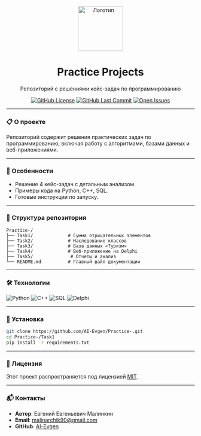 <!-- Логотип и заголовок -->
<div align="center">
  <img src="https://via.placeholder.com/150" alt="Логотип" width="120" />
  <h1>Practice Projects</h1>
  <p>Репозиторий с решениями кейс-задач по программированию</p>

  <!-- Баннеры: статус, лицензия, версия -->
  [![GitHub License](https://img.shields.io/github/license/AI-Evgen/Practice-?style=flat-square)](LICENSE)
  [![GitHub Last Commit](https://img.shields.io/github/last-commit/AI-Evgen/Practice-?color=blue&style=flat-square)](https://github.com/AI-Evgen/Practice-/commits/main)
  [![Open Issues](https://img.shields.io/github/issues-raw/AI-Evgen/Practice-?style=flat-square)](https://github.com/AI-Evgen/Practice-/issues)
</div>

---

### **📋 О проекте**
Репозиторий содержит решения практических задач по программированию, включая работу с алгоритмами, базами данных и веб-приложениями.

---

### **🚀 Особенности**
- Решение 4 кейс-задач с детальным анализом.
- Примеры кода на Python, C++, SQL.
- Готовые инструкции по запуску.

---

### **📂 Структура репозитория**
```
Practice-/
├── Task1/             # Сумма отрицательных элементов
├── Task2/             # Наследование классов
├── Task3/             # База данных «Туризм»
├── Task4/             # Веб-приложение на Delphi
├── Task5/              # Отчеты и анализ
└── README.md          # Главный файл документации
```

---

### **🛠 Технологии**
<div align="left">
  <img src="https://img.shields.io/badge/Python-3776AB?style=for-the-badge&logo=python&logoColor=white" alt="Python" />
  <img src="https://img.shields.io/badge/C++-00599C?style=for-the-badge&logo=c%2B%2B&logoColor=white" alt="C++" />
  <img src="https://img.shields.io/badge/SQL-4479A1?style=for-the-badge&logo=mysql&logoColor=white" alt="SQL" />
  <img src="https://img.shields.io/badge/Delphi-EE1F35?style=for-the-badge&logo=delphi&logoColor=white" alt="Delphi" />
</div>

---

### **🔧 Установка**
```bash
git clone https://github.com/AI-Evgen/Practice-.git
cd Practice-/Task1
pip install -r requirements.txt
```

---

### **📄 Лицензия**
Этот проект распространяется под лицензией [MIT](LICENSE).

---

### **📬 Контакты**
- **Автор**: Евгений Евгеньевич Малинкин 
- **Email**: malinarchik90@gmail.com
- **GitHub**: [AI-Evgen](https://github.com/AI-Evgen)
